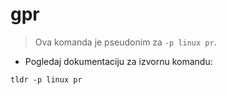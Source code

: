 # gpr

> Ova komanda je pseudonim za `-p linux pr`.

- Pogledaj dokumentaciju za izvornu komandu:

`tldr -p linux pr`
